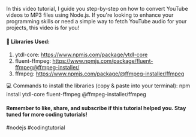In this video tutorial, I guide you step-by-step on how to convert YouTube videos to MP3 files using Node.js. If you're looking to enhance your programming skills or need a simple way to fetch YouTube audio for your projects, this video is for you!

#### 🔧 Libraries Used:

1. ytdl-core: https://www.npmjs.com/package/ytdl-core
2. fluent-ffmpeg: https://www.npmjs.com/package/fluent-ffmpeg@ffmpeg-installer/
3. ffmpeg: https://www.npmjs.com/package/@ffmpeg-installer/ffmpeg

💻 Commands to install the libraries (copy & paste into your terminal):
npm install ytdl-core fluent-ffmpeg @ffmpeg-installer/ffmpeg

#### Remember to like, share, and subscribe if this tutorial helped you. Stay tuned for more coding tutorials!

#nodejs #codingtutorial 